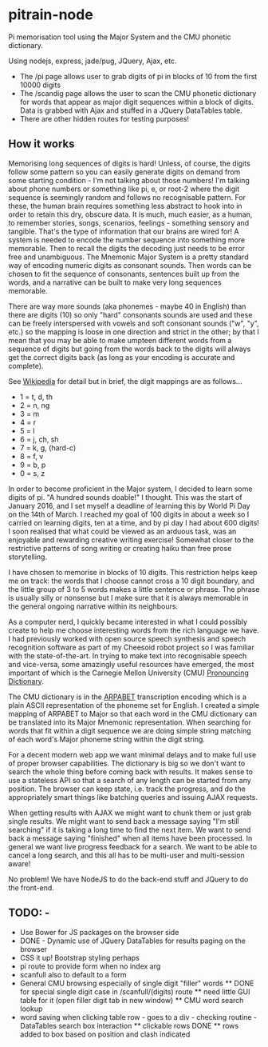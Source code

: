 # pitrain-node
Pi memorisation tool using the Major System and the CMU phonetic dictionary.

Using nodejs, express, jade/pug, JQuery, Ajax, etc.

* The /pi page allows user to grab digits of pi in blocks of 10 from the first 10000 digits
* The /scandig page allows the user to scan the CMU phonetic dictionary for words that appear as major digit sequences within a block of digits. Data is grabbed with Ajax and stuffed in a JQuery DataTables table.
* There are other hidden routes for testing purposes!

## How it works

Memorising long sequences of digits is hard! Unless, of course, the digits follow some pattern so you can easily generate digits on demand from some starting condition - I'm not talking about those numbers! I'm talking about phone numbers or something like pi, e, or root-2 where the digit sequence is seemingly random and follows no recognisable pattern. For these, the human brain requires something less abstract to hook into in order to retain this dry, obscure data. It is much, much easier, as a human, to remember stories, songs, scenarios, feelings - something sensory and tangible. That's the type of information that our brains are wired for! A system is needed to encode the number sequence into something more memorable. Then to recall the digits the decoding just needs to be error free and unambiguous. The Mnemonic Major System is a pretty standard way of encoding numeric digits as consonant sounds. Then words can be chosen to fit the sequence of consonants, sentences built up from the words, and a narrative can be built to make very long sequences memorable.

There are way more sounds (aka phonemes - maybe 40 in English) than there are digits (10) so only "hard" consonants sounds are used and these can be freely interspersed with vowels and soft consonant sounds ("w", "y", etc.) so the mapping is loose in one direction and strict in the other; by that I mean that you may be able to make umpteen different words from a sequence of digits but going from the words back to the digits will always get the correct digits back (as long as your encoding is accurate and complete).

See [Wikipedia](https://en.wikipedia.org/wiki/Mnemonic_major_system) for detail but in brief, the digit mappings are as follows...

* 1 = t, d, th
* 2 = n, ng
* 3 = m
* 4 = r
* 5 = l
* 6 = j, ch, sh
* 7 = k, g, (hard-c)
* 8 = f, v
* 9 = b, p
* 0 = s, z

In order to become proficient in the Major system, I decided to learn some digits of pi. "A hundred sounds doable!" I thought. This was the start of January 2016, and I set myself a deadline of learning this by World Pi Day on the 14th of March. I reached my goal of 100 digits in about a week so I carried on learning digits, ten at a time, and by pi day I had about 600 digits! I soon realised that what could be viewed as an arduous task, was an enjoyable and rewarding creative writing exercise! Somewhat closer to the restrictive patterns of song writing or creating haiku than free prose storytelling.

I have chosen to memorise in blocks of 10 digits. This restriction helps keep me on track: the words that I choose cannot cross a 10 digit boundary, and the little group of 3 to 5 words makes a little sentence or phrase. The phrase is usually silly or nonsense but I make sure that it is always memorable in the general ongoing narrative within its neighbours.

As a computer nerd, I quickly became interested in what I could possibly create to help me choose interesting words from the rich language we have. I had previously worked with  open source speech synthesis and speech recognition software as part of my Cheesoid robot project so I was familiar with the state-of-the-art. In trying to make text into recognisable speech and vice-versa, some amazingly useful resources have emerged, the most important of which is the Carnegie Mellon University (CMU) [Pronouncing Dictionary](http://www.speech.cs.cmu.edu/cgi-bin/cmudict).

The CMU dictionary is in the [ARPABET](https://en.wikipedia.org/wiki/Arpabet) transcription encoding which is a plain ASCII representation of the phoneme set for English. I created a simple mapping of ARPABET to Major so that each word in the CMU dictionary can be translated into its Major Mnemonic representation. When searching for words that fit within a digit sequence we are doing simple string matching of each word's Major phoneme string within the digit string.

For a decent modern web app we want minimal delays and to make full use of proper browser capabilities. The dictionary is big so we don't want to search the whole thing before coming back with results. It makes sense to use a stateless API so that a search of any length can be started from any position. The browser can keep state, i.e. track the progress, and do the appropriately smart things like batching queries and issuing AJAX requests. 
    
When getting results with AJAX we might want to chunk them or just grab single results. We might want to send back a message saying "I'm still searching" if it is taking a long time to find the next item. We want to send back a message saying "finished" when all items have been processed. In general we want live progress feedback for a search. We want to be able to cancel a long search, and this all has to be multi-user and multi-session aware!   

No problem! We have NodeJS to do the back-end stuff and JQuery to do the front-end.

## TODO: -

* Use Bower for JS packages on the browser side
* DONE - Dynamic use of JQuery DataTables for results paging on the browser
* CSS it up! Bootstrap styling perhaps
* pi route to provide form when no index arg
* scanfull also to default to a form
* General CMU browsing especially of single digit "filler" words 
** DONE for special single digit case in /scanfull/(digits) route
** need little GUI table for it (open filler digit tab in new window)
** CMU word search lookup
* word saving when clicking table row - goes to a div - checking routine - DataTables search box interaction
** clickable rows DONE
** rows added to box based on position and clash indicated
